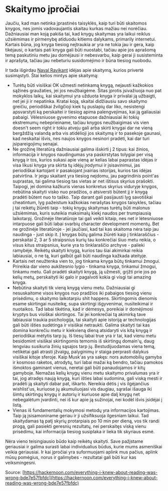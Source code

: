 # Skaitymo įpročiai

Jaučiu, kad man netinka įprastinės taisyklės, kaip turi būti skaitomos knygos, nes jomis vadovaujantis skaitau kurkas mažiau nei norėčiau. Dažniausiai man koją pakiša tai, kad knygų skaitymas yra laikui reiklus užsiėmimas ir pirmenybę atiduodu kitiems dalykams, primarily internetui. Kartais būna, jog knyga tiesiog neįtraukia ar yra ne tokia jau ir gera, kaip tikėjausi, o kartais pati knyga gali būti nuostabi, tačiau apie jos aprašomą temą paskutiniu metu jau domėjausi ir nebesvarbu, kaip gerai ji susisteminta ir aprašyta, tačiau jau nebeturiu susidomėjimo ir būna tiesiog nuobodu.

Ir tada išgirdau [Naval Ravikant](https://fs.blog/naval-ravikant/) idėjas apie skaitymą, kurios privertė susimąstyti. Štai kelios mintys apie skaitymą:

* Turėtų būti visiškai OK užmesti netinkamą knygą, nejausti kažkokios sąžinės graužaties, jei jos neužbaigėme. Šitas įprotis įsivažiuoja nuo pat mokyklos laikų, kai skaitymui yra užduota knyga ir privalai ją užbaigti, net jei ji ir nepatinka. Kratai koją, skaitai didžiausiu savo skaitymo greičiu, periodiškai žvilgčioji kiek tų puslapių dar liko, nesistengi apsvarstyti ką perskaitei ir tiesiog apima palengvejimas, kai ją galiausiai pabaigi. Vėlesniuose gyvenimo etapuose dažniausiai iki tokių ekstremumų nebeprieiname, tačiau knygos neužbaigimas vis vien doesn't seem right ir tokiu atveju gali arba skirti knygai dar ne vieną bergždžią valandą arba vis atidėlioji jos skaitymą ir to pasekoje gaunasi, kad neskaitai išvis, nes naujos knygos nesinori pradėti, kai dar turi įsipareigojimų senajai.
* Ne grožinę literatūrą dažniausiai galima išskirti į 2 tipus: kai žinios, informacija ir knygos naudingumas yra paskirstytas tolygiai per visą knygą ir tos, kurios sukasi apie vieną ar kelias labai paprastas idėjas ir visa likusi knyga yra skirta tų idėjų įrodymui ir įsisavinimui, jas periodiškai kartojant ir pasakojant įvairias istorijas, kurios tas idėjas patvirtina. Ir jeigu skaitant yra tiesiog neįdomu, jau pagrindinis point'as suprastas, tai galima tiesiog tas vietas ar net ištisus skyrius prašokti. Taipogi, jei domina kažkuris vienas konkretus skyrius viduryje knygos, nebūtina skaityti visko nuo pradžios, o atsiversti būtent jį ir knygą pradėti būtent nuo to taško. Taip darant gali pasijausti lyg savotiškai cheatintum, lyg pažeistum kažkokias nerašytas knygos taisykles, tačiau į tai reikėtų žiūrėti taip - tokių knygų skaitymas turėtų būti malonus užsiėmimas, kuris suteikia maksimalų kiekį naudos per trumpiausią laikotarpį. Grožinėje literatūroje tai gali veikti kitaip, nes net ir lėtesniuose intarpuose gali būti labai svarbių character development momentų. Bet ne grožinėje literatūroje - jei jaučiasi, kad tai kas skaitoma nėra taip jau naudinga - just skip it. Į knygas būtų galima žiūrėti kaip į tinklaraščius - perskaitai 2, 3 ar 5 straipsnius kurių tau konkrečiai šiuo metu reikia, o visus kitus straipsnius, kurie yra to tinklaraščio archyve - palieki ramybėje. Reikėtų skaityti knygą, kurios tau šiai akimirkai reikia labiausiai, o ne tą, kuri galbūt gali būti naudinga kažkada ateityje.
* Kartais net neužtenka vien to, jog tinkama knyga būtų tinkamui žmogui. Prireikia dar vieno aukštesnio lygio - tinkama knyga, tinkamui žmogui, tinkamu metu. Gali pradėti skaityti knygą, ją užmesti, grįžti prie jos po kelių metų, perskaityti iki galo ir pagalvoti kokia gi visgi tai amazing knyga.
* Nebūtina skaityti tik vieną knygą vienu metu. Dažniausiai gi nesuskaitome visos knygos nuo pradžios iki pabaigos tiesiog vienu prisėdimu, o skaitymo laikotarpiu shit happens. Skirtingomis dienomis esame skirtingai nusiteikę, supa skirtingi išgyvenimai, nusiteikimai ir nuotaikos. Tad labai tikėtina, kad ir dėmesys, poreikiai ir domėjimosi kryptys bus visiškai skirtingos. Tai jei konkrečiai tą akimirką tave labiausiai traukia psichologija, tai skaityti apie istoriją ar technologijas gali būti išties sudėtinga ir visiškai netraukti. Galima skaityti tai kas domina konkrečiu metu ir kiekvieną dieną atsidaryti vis kitą knygą ir periodiškai mėtytis tarp jų. Iš tiesų labai true yra ir tai, kad vienu metu besidomint visiškai skirtingomis temomis iš skirtingų domain'ų, daug lengviau susikuria žinių sąsajos tarp jų. Bestudijuodamas viena temą, netikėtai gali atrasti įžvalgų, palyginimų ir staiga perprasti dalykus visiškai kitoje sferoje. Kaip Musk'as yra sakęs: nors automobilių gamyba ir kosmoso raketos, atrodytų, turi labai mažai ką bendro, tačiau pamokos išmoktos gaminant vienus, neretai gali būti panaudojamos ir kitų gamyboje. Nemažas kelių knygų vienu metu skaitymo privalumas yra ir tai, jog atradęs naują knygą, kuri išties labai sudomina, gali viską mesti ir pradėti ją skaityti dabar pat, iškarto. Nereikia dėtis į vis ilgėjančius wishlist'us, kuriuose jų akumuliuojasi vis daugiau, sąrašai išauga iki šimtų skirtingų knygų ir autorių ir kuriuose apie dalį knygų net nebegalėtum įvardinti, nei iš kur apie ją sužinojai, nei kodėl išvis įsidėjai į listą.
* Vienas iš fundamentalių mokymosi metodų yra informacijos kartojimas. Taip ją įsisamoniname geriau ir ji užsifiksuoja ilgesniam laikui. Tad skaitydamas tą patį skyrių protarpiais po 10 min per dieną, vos tik randi progą, gali pasiekti geresnių rezultatų, nei perskaitęs viską vienu prisėdimu, kai informacija tiesiog susiplaka ir lieka tik skyriaus esmė.

Nėra vieno teisingiausio būdo kaip reikėtų skaityti. Save pažįstame geriausiai ir galima surasti labai individualius būdus, kurie mums asmeniškai veikia geriausiai. Ir kai įpročiai yra suformuojami aplink mus pačius, aplink mūsų pomėgius, norus ir galimybes - rezultatai gali būti kur kas veiksmingesni.

Source: [https://hackernoon.com/everything-i-knew-about-reading-was-wrong-bde7e57fbfdc](https://hackernoon.com/everything-i-knew-about-reading-was-wrong-bde7e57fbfdc)
